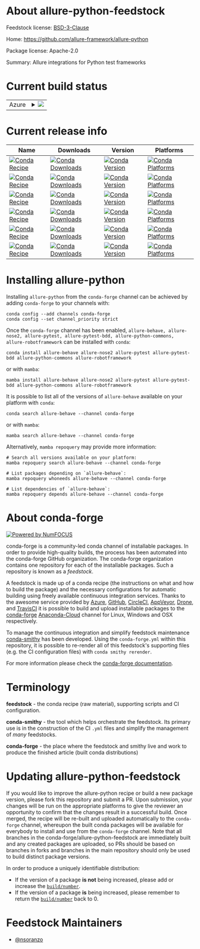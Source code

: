 About allure-python-feedstock
=============================

Feedstock license: [BSD-3-Clause](https://github.com/conda-forge/allure-python-commons-feedstock/blob/main/LICENSE.txt)

Home: https://github.com/allure-framework/allure-python

Package license: Apache-2.0

Summary: Allure integrations for Python test frameworks

Current build status
====================


<table>
    
  <tr>
    <td>Azure</td>
    <td>
      <details>
        <summary>
          <a href="https://dev.azure.com/conda-forge/feedstock-builds/_build/latest?definitionId=11525&branchName=main">
            <img src="https://dev.azure.com/conda-forge/feedstock-builds/_apis/build/status/allure-python-commons-feedstock?branchName=main">
          </a>
        </summary>
        <table>
          <thead><tr><th>Variant</th><th>Status</th></tr></thead>
          <tbody><tr>
              <td>linux_64</td>
              <td>
                <a href="https://dev.azure.com/conda-forge/feedstock-builds/_build/latest?definitionId=11525&branchName=main">
                  <img src="https://dev.azure.com/conda-forge/feedstock-builds/_apis/build/status/allure-python-commons-feedstock?branchName=main&jobName=linux&configuration=linux%20linux_64_" alt="variant">
                </a>
              </td>
            </tr><tr>
              <td>osx_64</td>
              <td>
                <a href="https://dev.azure.com/conda-forge/feedstock-builds/_build/latest?definitionId=11525&branchName=main">
                  <img src="https://dev.azure.com/conda-forge/feedstock-builds/_apis/build/status/allure-python-commons-feedstock?branchName=main&jobName=osx&configuration=osx%20osx_64_" alt="variant">
                </a>
              </td>
            </tr><tr>
              <td>win_64</td>
              <td>
                <a href="https://dev.azure.com/conda-forge/feedstock-builds/_build/latest?definitionId=11525&branchName=main">
                  <img src="https://dev.azure.com/conda-forge/feedstock-builds/_apis/build/status/allure-python-commons-feedstock?branchName=main&jobName=win&configuration=win%20win_64_" alt="variant">
                </a>
              </td>
            </tr>
          </tbody>
        </table>
      </details>
    </td>
  </tr>
</table>

Current release info
====================

| Name | Downloads | Version | Platforms |
| --- | --- | --- | --- |
| [![Conda Recipe](https://img.shields.io/badge/recipe-allure--behave-green.svg)](https://anaconda.org/conda-forge/allure-behave) | [![Conda Downloads](https://img.shields.io/conda/dn/conda-forge/allure-behave.svg)](https://anaconda.org/conda-forge/allure-behave) | [![Conda Version](https://img.shields.io/conda/vn/conda-forge/allure-behave.svg)](https://anaconda.org/conda-forge/allure-behave) | [![Conda Platforms](https://img.shields.io/conda/pn/conda-forge/allure-behave.svg)](https://anaconda.org/conda-forge/allure-behave) |
| [![Conda Recipe](https://img.shields.io/badge/recipe-allure--nose2-green.svg)](https://anaconda.org/conda-forge/allure-nose2) | [![Conda Downloads](https://img.shields.io/conda/dn/conda-forge/allure-nose2.svg)](https://anaconda.org/conda-forge/allure-nose2) | [![Conda Version](https://img.shields.io/conda/vn/conda-forge/allure-nose2.svg)](https://anaconda.org/conda-forge/allure-nose2) | [![Conda Platforms](https://img.shields.io/conda/pn/conda-forge/allure-nose2.svg)](https://anaconda.org/conda-forge/allure-nose2) |
| [![Conda Recipe](https://img.shields.io/badge/recipe-allure--pytest-green.svg)](https://anaconda.org/conda-forge/allure-pytest) | [![Conda Downloads](https://img.shields.io/conda/dn/conda-forge/allure-pytest.svg)](https://anaconda.org/conda-forge/allure-pytest) | [![Conda Version](https://img.shields.io/conda/vn/conda-forge/allure-pytest.svg)](https://anaconda.org/conda-forge/allure-pytest) | [![Conda Platforms](https://img.shields.io/conda/pn/conda-forge/allure-pytest.svg)](https://anaconda.org/conda-forge/allure-pytest) |
| [![Conda Recipe](https://img.shields.io/badge/recipe-allure--pytest--bdd-green.svg)](https://anaconda.org/conda-forge/allure-pytest-bdd) | [![Conda Downloads](https://img.shields.io/conda/dn/conda-forge/allure-pytest-bdd.svg)](https://anaconda.org/conda-forge/allure-pytest-bdd) | [![Conda Version](https://img.shields.io/conda/vn/conda-forge/allure-pytest-bdd.svg)](https://anaconda.org/conda-forge/allure-pytest-bdd) | [![Conda Platforms](https://img.shields.io/conda/pn/conda-forge/allure-pytest-bdd.svg)](https://anaconda.org/conda-forge/allure-pytest-bdd) |
| [![Conda Recipe](https://img.shields.io/badge/recipe-allure--python--commons-green.svg)](https://anaconda.org/conda-forge/allure-python-commons) | [![Conda Downloads](https://img.shields.io/conda/dn/conda-forge/allure-python-commons.svg)](https://anaconda.org/conda-forge/allure-python-commons) | [![Conda Version](https://img.shields.io/conda/vn/conda-forge/allure-python-commons.svg)](https://anaconda.org/conda-forge/allure-python-commons) | [![Conda Platforms](https://img.shields.io/conda/pn/conda-forge/allure-python-commons.svg)](https://anaconda.org/conda-forge/allure-python-commons) |
| [![Conda Recipe](https://img.shields.io/badge/recipe-allure--robotframework-green.svg)](https://anaconda.org/conda-forge/allure-robotframework) | [![Conda Downloads](https://img.shields.io/conda/dn/conda-forge/allure-robotframework.svg)](https://anaconda.org/conda-forge/allure-robotframework) | [![Conda Version](https://img.shields.io/conda/vn/conda-forge/allure-robotframework.svg)](https://anaconda.org/conda-forge/allure-robotframework) | [![Conda Platforms](https://img.shields.io/conda/pn/conda-forge/allure-robotframework.svg)](https://anaconda.org/conda-forge/allure-robotframework) |

Installing allure-python
========================

Installing `allure-python` from the `conda-forge` channel can be achieved by adding `conda-forge` to your channels with:

```
conda config --add channels conda-forge
conda config --set channel_priority strict
```

Once the `conda-forge` channel has been enabled, `allure-behave, allure-nose2, allure-pytest, allure-pytest-bdd, allure-python-commons, allure-robotframework` can be installed with `conda`:

```
conda install allure-behave allure-nose2 allure-pytest allure-pytest-bdd allure-python-commons allure-robotframework
```

or with `mamba`:

```
mamba install allure-behave allure-nose2 allure-pytest allure-pytest-bdd allure-python-commons allure-robotframework
```

It is possible to list all of the versions of `allure-behave` available on your platform with `conda`:

```
conda search allure-behave --channel conda-forge
```

or with `mamba`:

```
mamba search allure-behave --channel conda-forge
```

Alternatively, `mamba repoquery` may provide more information:

```
# Search all versions available on your platform:
mamba repoquery search allure-behave --channel conda-forge

# List packages depending on `allure-behave`:
mamba repoquery whoneeds allure-behave --channel conda-forge

# List dependencies of `allure-behave`:
mamba repoquery depends allure-behave --channel conda-forge
```


About conda-forge
=================

[![Powered by
NumFOCUS](https://img.shields.io/badge/powered%20by-NumFOCUS-orange.svg?style=flat&colorA=E1523D&colorB=007D8A)](https://numfocus.org)

conda-forge is a community-led conda channel of installable packages.
In order to provide high-quality builds, the process has been automated into the
conda-forge GitHub organization. The conda-forge organization contains one repository
for each of the installable packages. Such a repository is known as a *feedstock*.

A feedstock is made up of a conda recipe (the instructions on what and how to build
the package) and the necessary configurations for automatic building using freely
available continuous integration services. Thanks to the awesome service provided by
[Azure](https://azure.microsoft.com/en-us/services/devops/), [GitHub](https://github.com/),
[CircleCI](https://circleci.com/), [AppVeyor](https://www.appveyor.com/),
[Drone](https://cloud.drone.io/welcome), and [TravisCI](https://travis-ci.com/)
it is possible to build and upload installable packages to the
[conda-forge](https://anaconda.org/conda-forge) [Anaconda-Cloud](https://anaconda.org/)
channel for Linux, Windows and OSX respectively.

To manage the continuous integration and simplify feedstock maintenance
[conda-smithy](https://github.com/conda-forge/conda-smithy) has been developed.
Using the ``conda-forge.yml`` within this repository, it is possible to re-render all of
this feedstock's supporting files (e.g. the CI configuration files) with ``conda smithy rerender``.

For more information please check the [conda-forge documentation](https://conda-forge.org/docs/).

Terminology
===========

**feedstock** - the conda recipe (raw material), supporting scripts and CI configuration.

**conda-smithy** - the tool which helps orchestrate the feedstock.
                   Its primary use is in the construction of the CI ``.yml`` files
                   and simplify the management of *many* feedstocks.

**conda-forge** - the place where the feedstock and smithy live and work to
                  produce the finished article (built conda distributions)


Updating allure-python-feedstock
================================

If you would like to improve the allure-python recipe or build a new
package version, please fork this repository and submit a PR. Upon submission,
your changes will be run on the appropriate platforms to give the reviewer an
opportunity to confirm that the changes result in a successful build. Once
merged, the recipe will be re-built and uploaded automatically to the
`conda-forge` channel, whereupon the built conda packages will be available for
everybody to install and use from the `conda-forge` channel.
Note that all branches in the conda-forge/allure-python-feedstock are
immediately built and any created packages are uploaded, so PRs should be based
on branches in forks and branches in the main repository should only be used to
build distinct package versions.

In order to produce a uniquely identifiable distribution:
 * If the version of a package **is not** being increased, please add or increase
   the [``build/number``](https://docs.conda.io/projects/conda-build/en/latest/resources/define-metadata.html#build-number-and-string).
 * If the version of a package **is** being increased, please remember to return
   the [``build/number``](https://docs.conda.io/projects/conda-build/en/latest/resources/define-metadata.html#build-number-and-string)
   back to 0.

Feedstock Maintainers
=====================

* [@nsoranzo](https://github.com/nsoranzo/)

